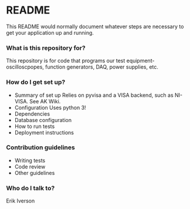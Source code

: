 # README #

This README would normally document whatever steps are necessary to get your application up and running.

### What is this repository for? ###
This repository is for code that programs our test equipment- oscilloscpopes, function generators, DAQ, power supplies, etc.

### How do I get set up? ###

* Summary of set up
Relies on pyvisa and a VISA backend, such as NI-VISA. See AK Wiki. 
* Configuration
Uses python 3! 
* Dependencies
* Database configuration
* How to run tests
* Deployment instructions

### Contribution guidelines ###

* Writing tests
* Code review
* Other guidelines

### Who do I talk to? ###

Erik Iverson
